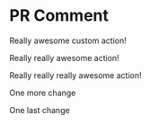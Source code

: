 # PR Comment

Really awesome custom action!

Really really awesome action!

Really really really awesome action!

One more change

One last change